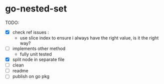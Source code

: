 # go-nested-set

TODO:

- [x] check ref issues :
  - use slice index to ensure i always have the right value, is it the right way?
- [ ] implements other method
  - fully unit tested
- [x] split node in separate file
- [ ] clean
- [ ] readme
- [ ] publish on go pkg
